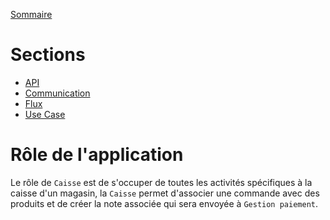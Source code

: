 [Sommaire](https://ursi-2020.github.io/Documentation/)

# Sections

* [API](api.md)
* [Communication](communication.md)
* [Flux](flux.md)
* [Use Case](use-case.md)

# Rôle de l'application

Le rôle de `Caisse` est de s'occuper de toutes les activités spécifiques à la caisse d'un magasin, la `Caisse` permet
d'associer une commande avec des produits et de créer la note associée qui sera envoyée à `Gestion paiement`.
